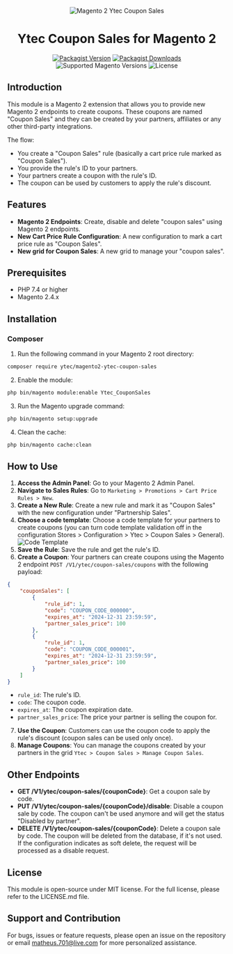 <div align="center">

![Magento 2 Ytec Coupon Sales](https://i.imgur.com/d8QEHRb.png)
# Ytec Coupon Sales for Magento 2

</div>

<div align="center">

[![Packagist Version](https://img.shields.io/packagist/v/ytec/magento2-ytec-coupon-sales?logo=packagist&style=for-the-badge)](https://packagist.org/packages/ytec/rule-eligibility-check)
[![Packagist Downloads](https://img.shields.io/packagist/dt/ytec/magento2-ytec-coupon-sales.svg?logo=composer&style=for-the-badge)](https://packagist.org/packages/ytec/rule-eligibility-check/stats)
![Supported Magento Versions](https://img.shields.io/badge/magento-%202.4.x-brightgreen.svg?logo=magento&longCache=true&style=for-the-badge)
![License](https://img.shields.io/badge/license-MIT-green?color=%23234&style=for-the-badge)

</div>

## Introduction

This module is a Magento 2 extension that allows you to provide new Magento 2 endpoints to create coupons.
These coupons are named "Coupon Sales" and they can be created by your partners, affiliates or any other third-party integrations.

The flow:
 - You create a "Coupon Sales" rule (basically a cart price rule marked as "Coupon Sales").
 - You provide the rule's ID to your partners.
 - Your partners create a coupon with the rule's ID.
 - The coupon can be used by customers to apply the rule's discount.

## Features

- **Magento 2 Endpoints**: Create, disable and delete "coupon sales" using Magento 2 endpoints.
- **New Cart Price Rule Configuration**: A new configuration to mark a cart price rule as "Coupon Sales".
- **New grid for Coupon Sales**: A new grid to manage your "coupon sales".

## Prerequisites

- PHP 7.4 or higher
- Magento 2.4.x

## Installation

### Composer

1. Run the following command in your Magento 2 root directory:

```bash
composer require ytec/magento2-ytec-coupon-sales
```

2. Enable the module:

```bash
php bin/magento module:enable Ytec_CouponSales
```

3. Run the Magento upgrade command:

```bash
php bin/magento setup:upgrade
```

4. Clean the cache:

```bash
php bin/magento cache:clean
```

## How to Use

1. **Access the Admin Panel**: Go to your Magento 2 Admin Panel.
2. **Navigate to Sales Rules**: Go to `Marketing > Promotions > Cart Price Rules > New`.
3. **Create a New Rule**: Create a new rule and mark it as "Coupon Sales" with the new configuration under "Partnership Sales".
4. **Choose a code template**: Choose a code template for your partners to create coupons (you can turn code template validation off in the configuration Stores > Configuration > Ytec > Coupon Sales > General).
![Code Template](https://i.imgur.com/Oh5ZQvh.png)
5. **Save the Rule**: Save the rule and get the rule's ID.
6. **Create a Coupon**: Your partners can create coupons using the Magento 2 endpoint `POST /V1/ytec/coupon-sales/coupons` with the following payload:
```json
{
    "couponSales": [
        {
            "rule_id": 1,
            "code": "COUPON_CODE_000000", 
            "expires_at": "2024-12-31 23:59:59", 
            "partner_sales_price": 100
        },
        {
            "rule_id": 1,
            "code": "COUPON_CODE_000001", 
            "expires_at": "2024-12-31 23:59:59", 
            "partner_sales_price": 100
        }
    ]
}
```
- `rule_id`: The rule's ID.
- `code`: The coupon code.
- `expires_at`: The coupon expiration date.
- `partner_sales_price`: The price your partner is selling the coupon for.

7. **Use the Coupon**: Customers can use the coupon code to apply the rule's discount (coupon sales can be used only once).
8. **Manage Coupons**: You can manage the coupons created by your partners in the grid `Ytec > Coupon Sales > Manage Coupon Sales`.


## Other Endpoints

- **GET /V1/ytec/coupon-sales/{couponCode}**: Get a coupon sale by code.
- **PUT /V1/ytec/coupon-sales/{couponCode}/disable**: Disable a coupon sale by code. The coupon can't be used anymore and will get the status "Disabled by partner".
- **DELETE /V1/ytec/coupon-sales/{couponCode}**: Delete a coupon sale by code. The coupon will be deleted from the database, if it's not used. If the configuration indicates as soft delete, the request will be processed as a disable request.

## License

This module is open-source under MIT license. For the full license, please refer to the LICENSE.md file.

## Support and Contribution

For bugs, issues or feature requests, please open an issue on the repository or email matheus.701@live.com for more personalized assistance.

